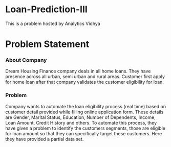 # Loan-Prediction-III
This is a problem hosted by Analytics Vidhya

# Problem Statement
### About Company

Dream Housing Finance company deals in all home loans. They have presence across all urban, semi urban and rural areas. Customer first apply for home loan after that company validates the customer eligibility for loan.

### Problem

Company wants to automate the loan eligibility process (real time) based on customer detail provided while filling online application form. These details are Gender, Marital Status, Education, Number of Dependents, Income, Loan Amount, Credit History and others. To automate this process, they have given a problem to identify the customers segments, those are eligible for loan amount so that they can specifically target these customers. Here they have provided a partial data set.
